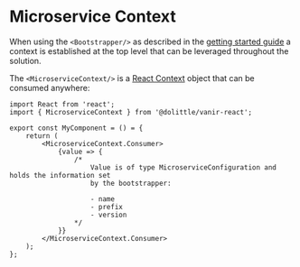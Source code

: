 # Microservice Context

When using the `<Bootstrapper/>` as described in the [getting started guide](./getting-started.md)
a context is established at the top level that can be leveraged throughout the solution.

The `<MicroserviceContext/>` is a [React Context](https://reactjs.org/docs/context.html) object that
can be consumed anywhere:

```tsx
import React from 'react';
import { MicroserviceContext } from '@dolittle/vanir-react';

export const MyComponent = () = {
    return (
        <MicroserviceContext.Consumer>
            {value => {
                /*
                    Value is of type MicroserviceConfiguration and holds the information set
                    by the bootstrapper:

                    - name
                    - prefix
                    - version
                */
            }}
        </MicroserviceContext.Consumer>
    );
};
```
